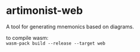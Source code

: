 # artimonist-web
A tool for generating mnemonics based on diagrams.

to compile wasm:  
`wasm-pack build --release --target web`

